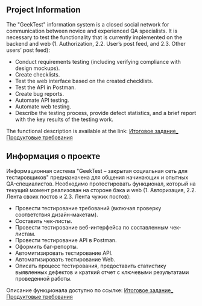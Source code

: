 ## Project Information
The "GeekTest" information system is a closed social network for communication between novice and experienced QA specialists. It is necessary to test the functionality that is currently implemented on the backend and web (1. Authorization, 2.2. User’s post feed, and 2.3. Other users’ post feed):

* Conduct requirements testing (including verifying compliance with design mockups).
* Create checklists.
* Test the web interface based on the created checklists.
* Test the API in Postman.
* Create bug reports.
* Automate API testing.
* Automate web testing.
* Describe the testing process, provide defect statistics, and a brief report with the key results of the testing work.

The functional description is available at the link: [Итоговое задание_ Продуктовые требования](https://docs.google.com/document/d/1KV2_iA8P2Yb-moAwXiMsyLJQSRsSNntng8fOrAshmC8/edit?usp=sharing)


## Информация о проекте 
Информационная система "GeekTest – закрытая cоциальная сеть для тестировщиков" предназначена для общения начинающих и опытных QA-специалистов.
Необходимо протестировать функционал, который на текущий момент реализован на стороне бэка и web (1. Авторизация, 2.2. Лента своих постов и 2.3. Лента чужих постов):
* Провести тестирование требований (включая проверку соответствия дизайн-макетам).
* Составить чек-листы.
* Провести тестирование веб-интерфейса по составленным чек-листам.
* Провести тестирование API в Postman.
* Оформить баг-репорты.
* Автомитизировать тестирование API.
* Автоматизировать тестирование Web.
* Описать процесс тестирования, предоставить статистику выявленных дефектов и краткий отчет с ключевыми результатами проведенной работы.

Описание функционала доступно по ссылке: [Итоговое задание_ Продуктовые требования](https://docs.google.com/document/d/1KV2_iA8P2Yb-moAwXiMsyLJQSRsSNntng8fOrAshmC8/edit?usp=sharing)

